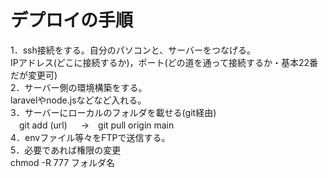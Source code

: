 # デプロイの手順

1．ssh接続をする。自分のパソコンと、サーバーをつなげる。  
IPアドレス(どこに接続するか)，ポート(どの道を通って接続するか・基本22番だが変更可)  
2．サーバー側の環境構築をする。   
 laravelやnode.jsなどなど入れる。  
3．サーバーにローカルのフォルダを載せる(git経由)  
　git add (url) 　 →　git pull origin main  
4．envファイル等々をFTPで送信する。  
5．必要であれば権限の変更  
 chmod -R 777 フォルダ名
